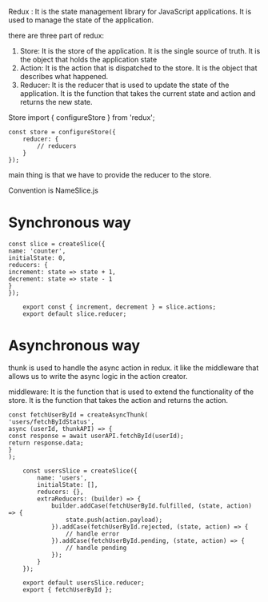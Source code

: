 Redux : It is the state management library for JavaScript applications. It is used to manage the state of the application.

there are three part of redux:

1. Store: It is the store of the application. It is the single source of truth. It is the object that holds the application state
2. Action: It is the action that is dispatched to the store. It is the object that describes what happened.
3. Reducer: It is the reducer that is used to update the state of the application. It is the function that takes the current state and action and returns the new state.

Store
import { configureStore } from 'redux';

    const store = configureStore({
        reducer: {
            // reducers
        }
    });

main thing is that we have to provide the reducer to the store.
<RouterProvider router={router} />

Convention is NameSlice.js

# Synchronous way
    const slice = createSlice({
    name: 'counter',
    initialState: 0,
    reducers: {
    increment: state => state + 1,
    decrement: state => state - 1
    }
    });

        export const { increment, decrement } = slice.actions;
        export default slice.reducer;

# Asynchronous way
thunk is used to handle the async action in redux. it like the middleware that allows us to write the async logic in the action creator.

middleware: It is the function that is used to extend the functionality of the store. It is the function that takes the action and returns the action.

    const fetchUserById = createAsyncThunk(
    'users/fetchByIdStatus',
    async (userId, thunkAPI) => {
    const response = await userAPI.fetchById(userId);
    return response.data;
    }
    );

        const usersSlice = createSlice({
            name: 'users',
            initialState: [],
            reducers: {},
            extraReducers: (builder) => {
                builder.addCase(fetchUserById.fulfilled, (state, action) => {
                    state.push(action.payload);
                }).addCase(fetchUserById.rejected, (state, action) => {
                    // handle error
                }).addCase(fetchUserById.pending, (state, action) => {
                    // handle pending
                });
            }
        });

        export default usersSlice.reducer;
        export { fetchUserById };
